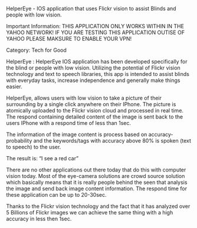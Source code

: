 HelperEye - IOS application that uses Flickr vision to assist Blinds and people with low vision.

Important Information:
THIS APPLICATION ONLY WORKS WITHIN IN THE YAHOO NETWORK! IF YOU ARE TESTING THIS APPLICATION OUTISE OF YAHOO PLEASE MAKSURE TO ENABLE YOUR VPN!

Category: Tech for Good 

HelperEye :
HelperEye IOS application has been developed specifically for the blind or people with low vision.  Utilizing the potential of Flickr vision technology and text to speech libraries, this app is intended to assist blinds with everyday tasks, increase independence and generally make things easier.


HelperEye, allows users with low vision to take a picture of their surrounding by a single click anywhere on their IPhone. The picture is atomically uploaded to the Flickr vision cloud and processed in real time.   
The respond containing detailed content of the image is sent back to the users IPhone with a respond time of less than 1sec.

The information of the image content is process based on accuracy-probability and the keywords/tags with accuracy above 80% is spoken (text to speech) to the user.

The result is: “I see a red car”


There are no other applications out there today that do this with computer vision today. Most of the eye-camera solutions are crowd source solution which basically means that it is really people behind the seen that analysis the image and send back image content information. The respond time for these application can be up to 20-30sec.

Thanks to the Flickr vision technology and the fact that it has analyzed over 5 Billions of Flickr images we can achieve the same thing with a high accuracy in less then 1sec. 
  
